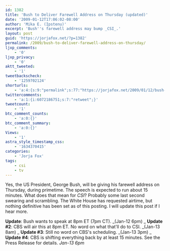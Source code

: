 ```yaml
---
id: 1382
title: 'Bush to Deliver Farewell Address on Thursday (updated)'
date: '2009-01-12T17:06:02-08:00'
author: 'Mika E. (Ipstenu)'
excerpt: 'Bush''s farewell address may bump _CSI_.'
layout: post
guid: 'https://jorjafox.net/?p=1382'
permalink: /2009/bush-to-deliver-farewell-address-on-thursday/
ljxp_comments:
    - '0'
ljxp_privacy:
    - '0'
aktt_tweeted:
    - '1'
tweetbackscheck:
    - '1259702124'
shorturls:
    - 'a:4:{s:9:"permalink";s:77:"https://jorjafox.net/2009/01/12/bush-to-deliver-farewell-address-on-thursday/";s:7:"tinyurl";s:25:"http://tinyurl.com/8ybsdb";s:4:"isgd";s:18:"http://is.gd/5349A";s:5:"bitly";s:20:"http://bit.ly/6wLg4T";}'
twittercomments:
    - 'a:1:{i:6072186751;s:7:"retweet";}'
tweetcount:
    - '1'
btc_comment_counts:
    - 'a:0:{}'
btc_comment_summary:
    - 'a:0:{}'
Views:
    - '1'
astra_style_timestamp_css:
    - '1634370415'
categories:
    - 'Jorja Fox'
tags:
    - csi
    - tv
---
```


Yes, the US President, George Bush, will be giving his farewell address on Thursday, during primetime.  The speech is expected to run about 15 minutes.  What does that mean for _CSI_? Probably some last second swearing and scrambling.  The White House has requested airtime, but nothing definitive has been set as of this posting. I will update this post if I hear more.

**Update**: Bush wants to speak at 8pm ET (7pm CT). _(Jan-12 6pm) _
**Update #2**: CBS will air this at 8pm ET.  No word on what that'll do to CSI. _(Jan-13 8am) _
**Update #3**: Still no word on CBS's scheduling. _(Jan-13 3pm) _
**Update #4**: CBS is shifting everything back by at least 15 minutes. See the Press Release for details. _Jan-13 6pm_
